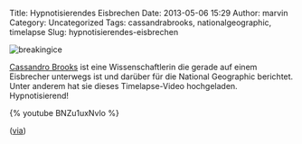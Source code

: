 Title: Hypnotisierendes Eisbrechen
Date: 2013-05-06 15:29
Author: marvin
Category: Uncategorized
Tags: cassandrabrooks, nationalgeographic, timelapse
Slug: hypnotisierendes-eisbrechen

![breakingice]({filename}/images/breakingice.jpg)

[Cassandro Brooks](http://www.cassandrabrooks.com/) ist eine
Wissenschaftlerin die gerade auf einem Eisbrecher unterwegs ist und
darüber für die National Geographic berichtet. Unter anderem hat sie
dieses Timelapse-Video hochgeladen. Hypnotisierend!

{% youtube BNZu1uxNvlo %}

([via](http://www.crackajack.de/2013/05/06/icebreaker-timelapse/?utm_source=feedburner&utm_medium=feed&utm_campaign=Feed%3A+NerdcoreRSS2+%28Crackajack%29))


